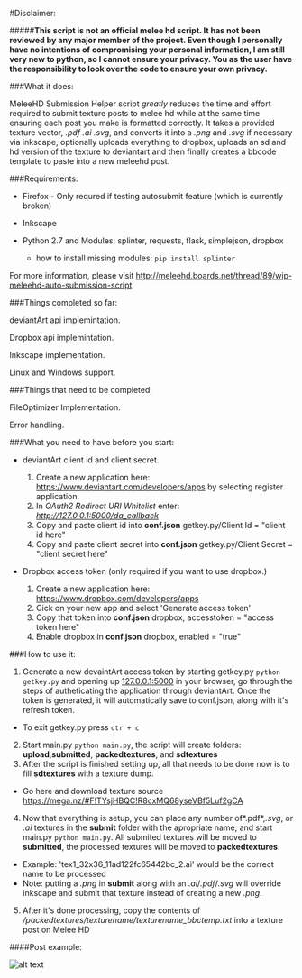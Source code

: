 #Disclaimer:

#####**This script is not an official melee hd script. It has not been reviewed by any major member of the project. Even though I personally have no intentions of compromising your personal information, I am still very new to python, so I cannot ensure your privacy. You as the user have the responsibility to look over the code to ensure your own privacy.**

###What it does:

MeleeHD Submission Helper script *greatly* reduces the time and effort required to submit texture posts to melee hd while at the same time ensuring each post you make is formatted correctly.
It takes a provided texture vector, *.pdf* *.ai* *.svg*, and converts it into a *.png* and *.svg* if necessary via inkscape, optionally uploads everything to dropbox, uploads an sd and hd version of the texture to deviantart and then finally creates a bbcode template to paste into a new meleehd post.

###Requirements:

- Firefox - Only requred if testing autosubmit feature (which is currently broken)

- Inkscape

- Python 2.7 and Modules: splinter, requests, flask, simplejson, dropbox
  - how to install missing modules: ```pip install splinter```

For more information, please visit http://meleehd.boards.net/thread/89/wip-meleehd-auto-submission-script

###Things completed so far:


deviantArt api implemintation.

Dropbox api implemintation.

Inkscape implementation.

Linux and Windows support.


###Things that need to be completed:

FileOptimizer Implementation.

Error handling.

###What you need to have before you start:

* deviantArt client id and client secret.
  1. Create a new application here: https://www.deviantart.com/developers/apps by selecting register application.
  2. In *OAuth2 Redirect URI Whitelist* enter: *http://127.0.0.1:5000/da_callback*
  3. Copy and paste client id into **conf.json** getkey.py/Client Id = "client id here"
  4. Copy and paste client secret into **conf.json** getkey.py/Client Secret = "client secret here"

* Dropbox access token (only required if you want to use dropbox.) 
  1. Create a new application here: https://www.dropbox.com/developers/apps
  2. Cick on your new app and select 'Generate access token'
  3. Copy that token into **conf.json** dropbox, accesstoken = "access token here"
  4. Enable dropbox in **conf.json** dropbox, enabled = "true"

###How to use it: 

1. Generate a new devaintArt access token by starting getkey.py ```python getkey.py``` and opening up [127.0.0.1:5000](http://127.0.0.1:5000) in your browser, go through the steps of autheticating the application through deviantArt. Once the token is generated, it will automatically save to conf.json, along with it's refresh token.
  - To exit getkey.py press ```ctr + c```
2. Start main.py ```python main.py```, the script will create folders: **upload**,**submitted**, **packedtextures**, and **sdtextures**
3. After the script is finished setting up, all that needs to be done now is to fill **sdtextures** with a texture dump.
 * Go here and download texture source https://mega.nz/#F!TYsjHBQC!R8cxMQ68yseVBf5Luf2gCA
4. Now that everything is setup, you can place any number of*.pdf*,*.svg*, or *.ai* textures in the **submit** folder with the apropriate name, and start main.py ```python main.py```. All submited textures will be moved to **submitted**, the processed textures will be moved to **packedtextures**.
  * Example: 'tex1_32x36_11ad122fc65442bc_2.ai' would be the correct name to be processed
  * Note: putting a *.png* in **submit** along with an *.ai*/*.pdf*/*.svg* will override inkscape and submit that texture instead of creating a new *.png*.
5. After it's done processing, copy the contents of */packedtextures/texturename/texturename_bbctemp.txt* into a texture post on Melee HD

####Post example:

![alt text](http://orig01.deviantart.net/507d/f/2015/274/4/d/examplepost_by_ui_ssbm-d9blcmg.png "post example")
